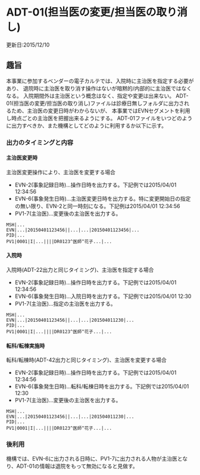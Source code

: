 # ADT-01(担当医の変更/担当医の取り消し)
更新日:2015/12/10

## 趣旨
本事業に参加するベンダーの電子カルテでは、入院時に主治医を指定する必要があり、
退院時に主治医を取り消す操作はないが暗黙的/内部的に主治医ではなくなる。
入院期間外は主治医という概念はなく、指定や変更は出来ない。
ADT-01(担当医の変更/担当医の取り消し)ファイルは診療日無しフォルダに出力されるため、主治医の変更日時がわからないが、
本事業ではEVNセグメントを利用し時点ごとの主治医を把握出来るようにする。
ADT-01ファイルをいつどのように出力すべきか、また機構としてどのように利用するか以下に示す。

### 出力のタイミングと内容
#### 主治医変更時
主治医変更操作により、主治医を変更する場合

* EVN-2(事象記録日時)...操作日時を出力する。下記例では2015/04/01 12:34:56
* EVN-6(事象発生日時)...主治医変更日時を出力する。特に変更開始日の指定の無い限り、EVN-2と同一時刻になる。下記例は2015/04/01 12:34:56
* PV1-7(主治医)...変更後の主治医を出力する。

```
MSH|...
EVN|...|20150401123456||...|...|20150401123456|...
PID|...
PV1|0001|I|...||||DR0123^医師^花子...|...
```

#### 入院時
入院時(ADT-22出力と同じタイミング)、主治医を指定する場合

* EVN-2(事象記録日時)...操作日時を出力する。下記例では2015/04/01 12:34:56
* EVN-6(事象発生日時)...入院日時を出力する。下記例では2015/04/01 12:30
* PV1-7(主治医)...指定の主治医を出力する。

```
MSH|...
EVN|...|20150401123456||...|...|201504011230|...
PID|...
PV1|0001|I|...||||DR0123^医師^花子...|...
```

#### 転科/転棟実施時
転科/転棟時(ADT-42出力と同じタイミング)、主治医を変更する場合

* EVN-2(事象記録日時)...操作日時を出力する。下記例では2015/04/01 12:34:56
* EVN-6(事象発生日時)...転科/転棟日時を出力する。下記例では2015/04/01 12:30
* PV1-7(主治医)...変更後の主治医を出力する。

```
MSH|...
EVN|...|20150401123456||...|...|201504011230|...
PID|...
PV1|0001|I|...||||DR0123^医師^花子...|...
```

### 後利用
機構では、EVN-6に出力される日時に、PV1-7に出力される人物が主治医となり、ADT-01の情報は退院をもって無効になると見做す。
